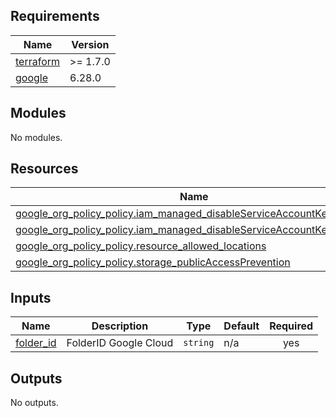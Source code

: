<!-- BEGINNING OF PRE-COMMIT-TERRAFORM DOCS HOOK -->
## Requirements

| Name | Version |
|------|---------|
| <a name="requirement_terraform"></a> [terraform](#requirement\_terraform) | >= 1.7.0 |
| <a name="requirement_google"></a> [google](#requirement\_google) | 6.28.0 |

## Modules

No modules.

## Resources

| Name | Type |
|------|------|
| [google_org_policy_policy.iam_managed_disableServiceAccountKeyCreation](https://registry.terraform.io/providers/hashicorp/google/6.28.0/docs/resources/org_policy_policy) | resource |
| [google_org_policy_policy.iam_managed_disableServiceAccountKeyUpload](https://registry.terraform.io/providers/hashicorp/google/6.28.0/docs/resources/org_policy_policy) | resource |
| [google_org_policy_policy.resource_allowed_locations](https://registry.terraform.io/providers/hashicorp/google/6.28.0/docs/resources/org_policy_policy) | resource |
| [google_org_policy_policy.storage_publicAccessPrevention](https://registry.terraform.io/providers/hashicorp/google/6.28.0/docs/resources/org_policy_policy) | resource |

## Inputs

| Name | Description | Type | Default | Required |
|------|-------------|------|---------|:--------:|
| <a name="input_folder_id"></a> [folder\_id](#input\_folder\_id) | FolderID Google Cloud | `string` | n/a | yes |

## Outputs

No outputs.
<!-- END OF PRE-COMMIT-TERRAFORM DOCS HOOK -->
